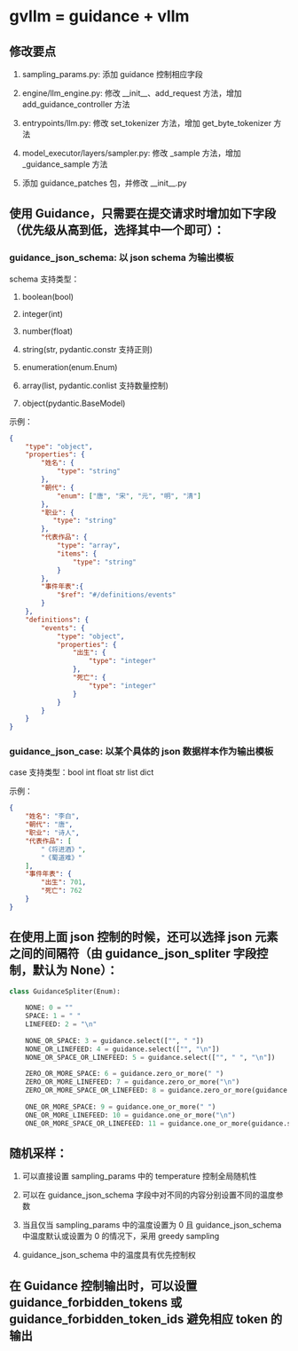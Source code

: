 # gvllm = guidance + vllm

## 修改要点

1. sampling_params.py: 添加 guidance 控制相应字段

2. engine/llm_engine.py: 修改 \_\_init\_\_、add_request 方法，增加 add_guidance_controller 方法

3. entrypoints/llm.py: 修改 set_tokenizer 方法，增加 get_byte_tokenizer 方法

4. model_executor/layers/sampler.py: 修改 _sample 方法，增加 _guidance_sample 方法

5. 添加 guidance_patches 包，并修改 \_\_init\_\_.py 


## 使用 Guidance，只需要在提交请求时增加如下字段（优先级从高到低，选择其中一个即可）：


### guidance_json_schema: 以 json schema 为输出模板

schema 支持类型：

1. boolean(bool) 

2. integer(int) 

3. number(float) 

4. string(str, pydantic.constr 支持正则) 

5. enumeration(enum.Enum) 

6. array(list, pydantic.conlist 支持数量控制) 

7. object(pydantic.BaseModel)

示例：

```json
{
    "type": "object", 
    "properties": {
        "姓名": {
            "type": "string"
        }, 
        "朝代": {
            "enum": ["唐", "宋", "元", "明", "清"]
        }, 
        "职业": {
           "type": "string" 
        }, 
        "代表作品": {
            "type": "array", 
            "items": {
                "type": "string"
            }
        }, 
        "事件年表":{
            "$ref": "#/definitions/events"
        }
    }, 
    "definitions": {
        "events": {
            "type": "object", 
            "properties": {
                "出生": {
                    "type": "integer"
                }, 
                "死亡": {
                    "type": "integer"
                }
            }
        }
    }
}
```


### guidance_json_case: 以某个具体的 json 数据样本作为输出模板

case 支持类型：bool int float str list dict

示例：

```json
{
    "姓名": "李白", 
    "朝代": "唐", 
    "职业": "诗人", 
    "代表作品": [
        "《将进酒》", 
        "《蜀道难》"
    ], 
    "事件年表": {
        "出生": 701, 
        "死亡": 762
    }
}
```


## 在使用上面 json 控制的时候，还可以选择 json 元素之间的间隔符（由 guidance_json_spliter 字段控制，默认为 None）：

```python
class GuidanceSpliter(Enum):
    
    NONE: 0 = ""
    SPACE: 1 = " "
    LINEFEED: 2 = "\n"
    
    NONE_OR_SPACE: 3 = guidance.select(["", " "])
    NONE_OR_LINEFEED: 4 = guidance.select(["", "\n"])
    NONE_OR_SPACE_OR_LINEFEED: 5 = guidance.select(["", " ", "\n"])
    
    ZERO_OR_MORE_SPACE: 6 = guidance.zero_or_more(" ")
    ZERO_OR_MORE_LINEFEED: 7 = guidance.zero_or_more("\n")
    ZERO_OR_MORE_SPACE_OR_LINEFEED: 8 = guidance.zero_or_more(guidance.select([" ", "\n"]))
    
    ONE_OR_MORE_SPACE: 9 = guidance.one_or_more(" ")
    ONE_OR_MORE_LINEFEED: 10 = guidance.one_or_more("\n")
    ONE_OR_MORE_SPACE_OR_LINEFEED: 11 = guidance.one_or_more(guidance.select([" ", "\n"]))
```


## 随机采样：

1. 可以直接设置 sampling_params 中的 temperature 控制全局随机性

2. 可以在 guidance_json_schema 字段中对不同的内容分别设置不同的温度参数

3. 当且仅当 sampling_params 中的温度设置为 0 且 guidance_json_schema 中温度默认或设置为 0 的情况下，采用 greedy sampling

4. guidance_json_schema 中的温度具有优先控制权


## 在 Guidance 控制输出时，可以设置 guidance_forbidden_tokens 或 guidance_forbidden_token_ids 避免相应 token 的输出